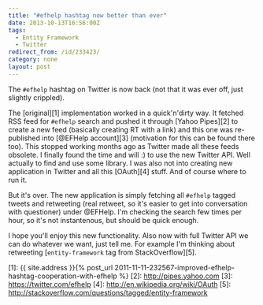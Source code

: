 ```yaml
---
title: "#efhelp hashtag now better than ever"
date: 2013-10-13T16:56:00Z
tags:
  - Entity Framework
  - Twitter
redirect_from: /id/233423/
category: none
layout: post
---
```

The `#efhelp` hashtag on Twitter is now back (not that it was ever off, just slightly crippled).

<!-- excerpt -->

The [original][1] implementation worked in a quick'n'dirty way. It fetched RSS feed for `#efhelp` search and pushed it through [Yahoo Pipes][2] to create a new feed (basically creating RT with a link) and this one was re-published into [@EFHelp account][3] (motivation for this can be found there too). This stopped working months ago as Twitter made all these feeds obsolete. I finally found the time and will :) to use the new Twitter API. Well actually to find and use some library. I was also not into creating new application in Twitter and all this [OAuth][4] stuff. And of course where to run it.

But it's over. The new application is simply fetching all `#efhelp` tagged tweets and retweeting (real retweet, so it's easier to get into conversation with questioner) under @EFHelp. I'm checking the search few times per hour, so it's not instantenous, but should be quick enough.

I hope you'll enjoy this new functionality. Also now with full Twitter API we can do whatever we want, just tell me. For example I'm thinking about retweeting [`entity-framework` tag from StackOverflow][5].

[1]: {{ site.address }}{% post_url 2011-11-11-232567-improved-efhelp-hashtag-cooperation-with-efhelp %}
[2]: http://pipes.yahoo.com
[3]: https://twitter.com/efhelp
[4]: http://en.wikipedia.org/wiki/OAuth
[5]: http://stackoverflow.com/questions/tagged/entity-framework
